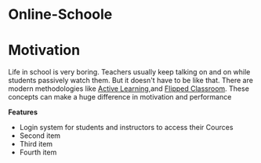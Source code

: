 # Online-Schoole

# Motivation
Life in school is very boring. Teachers usually keep talking on and on while students passively watch them. But it doesn't have to be like that. There are modern methodologies like [Active Learning](https://en.wikipedia.org/wiki/Active_learning),and [Flipped Classroom](https://en.wikipedia.org/wiki/Flipped_classroom). These concepts can make a huge difference in motivation and performance


**Features**
<ul>
  <li>Login system for students and instructors to access their Cources</li>
  <li>Second item</li>
  <li>Third item</li>
  <li>Fourth item</li>
</ul>
